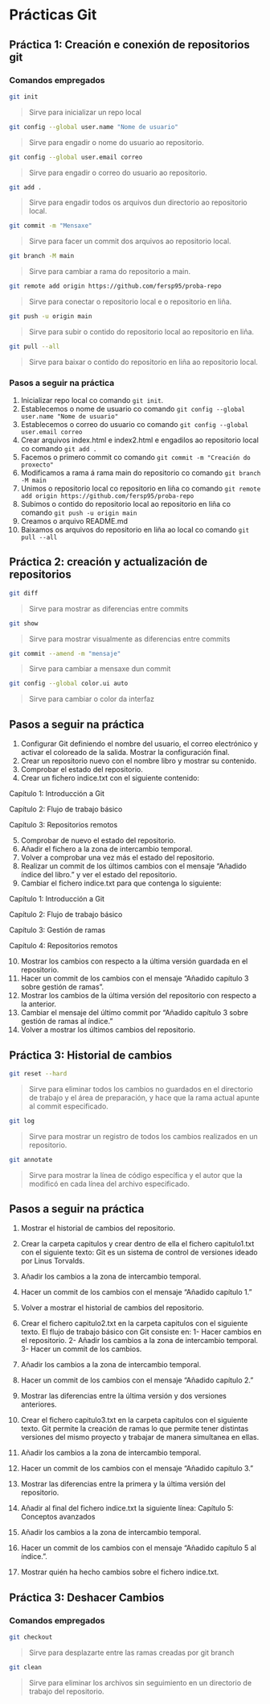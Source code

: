 # Prácticas Git

## Práctica 1: Creación e conexión de repositorios git

### Comandos empregados

```bash
git init
```
> Sirve para inicializar un repo local

```bash
git config --global user.name "Nome de usuario"
```
> Sirve para engadir o nome do usuario ao repositorio.

```bash
git config --global user.email correo
```
> Sirve para engadir o correo do usuario ao repositorio.

```bash
git add .
```
> Sirve para engadir todos os arquivos dun directorio ao repositorio local.

```bash
git commit -m "Mensaxe"
```
> Sirve para facer un commit dos arquivos ao repositorio local.

```bash
git branch -M main
```
> Sirve para cambiar a rama do repositorio a main.

```bash
git remote add origin https://github.com/fersp95/proba-repo
```
> Sirve para conectar o repositorio local e o repositorio en liña.

```bash
git push -u origin main
```
> Sirve para subir o contido do repositorio local ao repositorio en liña.

```bash
git pull --all
```
> Sirve para baixar o contido do repositorio en liña ao repositorio local.

### Pasos a seguir na práctica

1. Inicializar repo local co comando `git init`.
2. Establecemos o nome de usuario co comando `git config --global user.name "Nome de usuario"`
3. Establecemos o correo do usuario co comando `git config --global user.email correo`
4. Crear arquivos index.html e index2.html e engadilos ao repositorio local co comando `git add .`
5. Facemos o primero commit co comando `git commit -m "Creación do proxecto"`
6. Modificamos a rama á rama main do repositorio co comando `git branch -M main`
7. Unimos o repositorio local co repositorio en liña co comando `git remote add origin https://github.com/fersp95/proba-repo`
8. Subimos o contido do repositorio local ao repositorio en liña co comando `git push -u origin main`
9. Creamos o arquivo README.md
10. Baixamos os arquivos do repositorio en liña ao local co comando `git pull --all`

## Práctica 2: creación y actualización de repositorios

```bash
git diff
```
> Sirve para mostrar as diferencias entre commits

```bash
git show
```
> Sirve para mostrar visualmente as diferencias entre commits

```bash
git commit --amend -m "mensaje"
```
> Sirve para cambiar a mensaxe dun commit

```bash
git config --global color.ui auto
```
> Sirve para cambiar o color da interfaz

## Pasos a seguir na práctica

1. Configurar Git definiendo el nombre del usuario, el correo electrónico y activar el coloreado de la salida. Mostrar la configuración final.
2. Crear un repositorio nuevo con el nombre libro y mostrar su contenido.
3. Comprobar el estado del repositorio.
4. Crear un fichero indice.txt con el siguiente contenido:

Capítulo 1: Introducción a Git

Capítulo 2: Flujo de trabajo básico

Capítulo 3: Repositorios remotos

5. Comprobar de nuevo el estado del repositorio.
6. Añadir el fichero a la zona de intercambio temporal.
7. Volver a comprobar una vez más el estado del repositorio.
8. Realizar un commit de los últimos cambios con el mensaje “Añadido índice del libro.” y ver el estado del repositorio.
9. Cambiar el fichero indice.txt para que contenga lo siguiente:

Capítulo 1: Introducción a Git

Capítulo 2: Flujo de trabajo básico

Capítulo 3: Gestión de ramas

Capítulo 4: Repositorios remotos

10. Mostrar los cambios con respecto a la última versión guardada en el repositorio.
11. Hacer un commit de los cambios con el mensaje “Añadido capítulo 3 sobre gestión de ramas”.
12. Mostrar los cambios de la última versión del repositorio con respecto a la anterior.
13. Cambiar el mensaje del último commit por “Añadido capítulo 3 sobre gestión de ramas al índice.”
14. Volver a mostrar los últimos cambios del repositorio.


## Práctica 3: Historial de cambios

```bash
git reset --hard
```
> Sirve para eliminar todos los cambios no guardados en el directorio de trabajo y el área de preparación, y hace que la rama actual apunte al commit especificado.

```bash
git log
```
> Sirve para mostrar un registro de todos los cambios realizados en un repositorio.

```bash
git annotate
```
> Sirve para mostrar la línea de código específica y el autor que la modificó en cada línea del archivo especificado.

## Pasos a seguir na práctica

1. Mostrar el historial de cambios del repositorio.
2. Crear la carpeta capitulos y crear dentro de ella el fichero capitulo1.txt con el siguiente texto:
  Git es un sistema de control de versiones ideado por Linus Torvalds.

3. Añadir los cambios a la zona de intercambio temporal.
4. Hacer un commit de los cambios con el mensaje “Añadido capítulo 1.”
5. Volver a mostrar el historial de cambios del repositorio.
6. Crear el fichero capitulo2.txt en la carpeta capitulos con el siguiente texto.
  El flujo de trabajo básico con Git consiste en: 1- Hacer cambios en el repositorio. 2- Añadir los cambios a la zona de      intercambio temporal. 3- Hacer un commit de los cambios.

7. Añadir los cambios a la zona de intercambio temporal.
8. Hacer un commit de los cambios con el mensaje “Añadido capítulo 2.”
9. Mostrar las diferencias entre la última versión y dos versiones anteriores.
10. Crear el fichero capitulo3.txt en la carpeta capitulos con el siguiente texto.
  Git permite la creación de ramas lo que permite tener distintas versiones del mismo proyecto y trabajar de manera           simultanea en ellas.

11. Añadir los cambios a la zona de intercambio temporal.
12. Hacer un commit de los cambios con el mensaje “Añadido capítulo 3.”
13. Mostrar las diferencias entre la primera y la última versión del repositorio.
14. Añadir al final del fichero indice.txt la siguiente línea:
  Capítulo 5: Conceptos avanzados

15. Añadir los cambios a la zona de intercambio temporal.
16. Hacer un commit de los cambios con el mensaje “Añadido capítulo 5 al índice.”.
17. Mostrar quién ha hecho cambios sobre el fichero indice.txt.

## Práctica 3: Deshacer Cambios

### Comandos empregados

```bash
git checkout
```
> Sirve para desplazarte entre las ramas creadas por git branch

```bash
git clean
```
> Sirve para eliminar los archivos sin seguimiento en un directorio de trabajo del repositorio.
